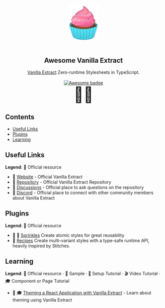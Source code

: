 <p align="center">
  <br />
  <img width="100" src="./assets/vanilla-extract-logo.svg" alt="Tailwind CSS logo">
  <br />
  <br />
</p>

<h2 align="center">Awesome Vanilla Extract</h2>

<p align="center">
  <a href="https://vanilla-extract.style/">Vanilla Extract</a> Zero-runtime Stylesheets in TypeScript.
  <br />
  <br />
  <a href="https://github.com/sindresorhus/awesome">
    <img src="https://cdn.rawgit.com/sindresorhus/awesome/d7305f38d29fed78fa85652e3a63e154dd8e8829/media/badge.svg" alt="Awesome badge">
  </a>
  <br />
  <font align="center" size="10">🧁🍨</font>
</p>

## Contents

- [Useful Links](#useful-links)
- [Plugins](#plugins)
- [Learning](#learning)

## Useful Links
**Legend**: 🧁 Official resource
- 🧁 [Website](https://vanilla-extract.style/) - Official Vanilla Extract
- 🧁 [Repository](https://github.com/seek-oss/vanilla-extract) - Official Vanilla Extract Repository
- 🧁 [Discussions](https://github.com/seek-oss/vanilla-extract/discussions) - Official place to ask questions on the repository
- 🧁 [Discord](https://discord.gg/6nCfPwwz6w) - Official place to connect with other community members about Vanilla Extract

## Plugins
**Legend**: 🧁 Official resource
- 🧁 🍨 [Sprinkles](https://vanilla-extract.style/documentation/sprinkles-api/) Create atomic styles for great reusability
- 🧁 [Recipes](https://vanilla-extract.style/documentation/recipes-api/) Create multi-variant styles with a type-safe runtime API, heavily inspired by Stitches.

## Learning
**Legend**: 🧁 Official resource · 🍰 Sample · 🥣 Setup Tutorial · 🎬 Video Tutorial · 🎓 Component or Page Tutorial

- 🥣 🎓 [Theming a React Application with Vanilla Extract](https://formidable.com/blog/2021/vanilla-extract/) - Learn about theming using Vanilla Extract